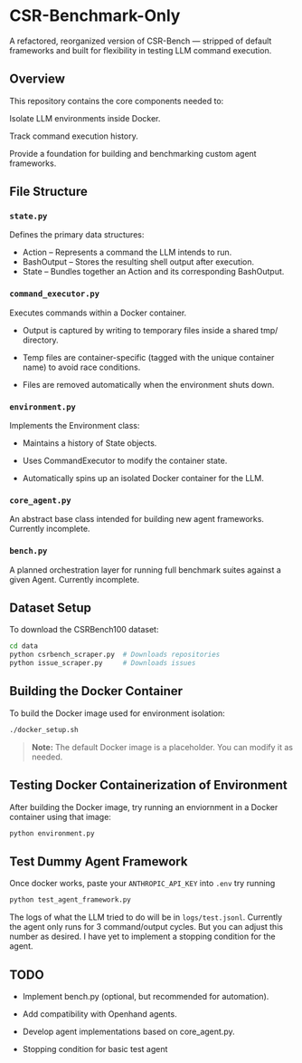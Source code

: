 # CSR-Benchmark-Only
A refactored, reorganized version of CSR-Bench — stripped of default frameworks and built for flexibility in testing LLM command execution.

## Overview
This repository contains the core components needed to:

Isolate LLM environments inside Docker.

Track command execution history.

Provide a foundation for building and benchmarking custom agent frameworks.

## File Structure

### `state.py`

Defines the primary data structures:
- Action – Represents a command the LLM intends to run.
- BashOutput – Stores the resulting shell output after execution.
- State – Bundles together an Action and its corresponding BashOutput.

### `command_executor.py`

Executes commands within a Docker container.

- Output is captured by writing to temporary files inside a shared tmp/ directory.

- Temp files are container-specific (tagged with the unique container name) to avoid race conditions.

- Files are removed automatically when the environment shuts down.

### `environment.py`

Implements the Environment class:

- Maintains a history of State objects.

- Uses CommandExecutor to modify the container state.

- Automatically spins up an isolated Docker container for the LLM.

### `core_agent.py`

An abstract base class intended for building new agent frameworks.
Currently incomplete.

### `bench.py`

A planned orchestration layer for running full benchmark suites against a given Agent.
Currently incomplete.

## Dataset Setup
To download the CSRBench100 dataset:

```bash
cd data
python csrbench_scraper.py  # Downloads repositories
python issue_scraper.py     # Downloads issues
```

## Building the Docker Container
To build the Docker image used for environment isolation:

```bash
./docker_setup.sh
```
> **Note:** The default Docker image is a placeholder. You can modify it as needed.

## Testing Docker Containerization of Environment
After building the Docker image, try running an enviornment in a Docker container using that image: 
```bash
python environment.py
```

## Test Dummy Agent Framework
Once docker works, paste your `ANTHROPIC_API_KEY` into `.env` try running 
```bash
python test_agent_framework.py
```
The logs of what the LLM tried to do will be in `logs/test.jsonl`. Currently the agent only runs for 3 command/output cycles. But you can adjust this number as desired. I have yet to implement a stopping condition for the agent.


## TODO
- Implement bench.py (optional, but recommended for automation).

- Add compatibility with Openhand agents.

- Develop agent implementations based on core_agent.py.

- Stopping condition for basic test agent






